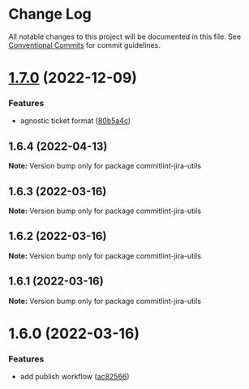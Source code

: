 # Change Log

All notable changes to this project will be documented in this file.
See [Conventional Commits](https://conventionalcommits.org) for commit guidelines.

# [1.7.0](https://github.com/Gherciu/commitlint-jira/compare/commitlint-jira-utils@1.6.4...commitlint-jira-utils@1.7.0) (2022-12-09)


### Features

* agnostic ticket format ([80b5a4c](https://github.com/Gherciu/commitlint-jira/commit/80b5a4c))





## 1.6.4 (2022-04-13)

**Note:** Version bump only for package commitlint-jira-utils





## 1.6.3 (2022-03-16)

**Note:** Version bump only for package commitlint-jira-utils





## 1.6.2 (2022-03-16)

**Note:** Version bump only for package commitlint-jira-utils





## 1.6.1 (2022-03-16)

**Note:** Version bump only for package commitlint-jira-utils





# 1.6.0 (2022-03-16)


### Features

* add publish workflow ([ac82566](https://github.com/Gherciu/commitlint-jira/commit/ac82566))
